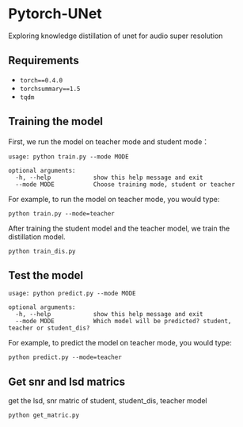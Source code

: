 # Pytorch-UNet
Exploring knowledge distillation of unet for audio super resolution
## Requirements
* `torch==0.4.0`
* `torchsummary==1.5`
* `tqdm`

## Training the model
First, we run the model on teacher mode and student mode：
```
usage: python train.py --mode MODE 

optional arguments:
  -h, --help            show this help message and exit
  --mode MODE           Choose training mode, student or teacher
``` 
For example, to run the model on teacher mode, you would type:
```
python train.py --mode=teacher
```
After training the student model and the teacher model, we train the distillation model.
```
python train_dis.py 
```
## Test the model
```
usage: python predict.py --mode MODE

optional arguments:
  -h, --help            show this help message and exit
  --mode MODE           Which model will be predicted? student, teacher or student_dis?
```
For example, to predict the model on teacher mode, you would type:
```
python predict.py --mode=teacher
```
## Get snr and lsd matrics
get the lsd, snr matric of student, student_dis, teacher model 
```
python get_matric.py
```